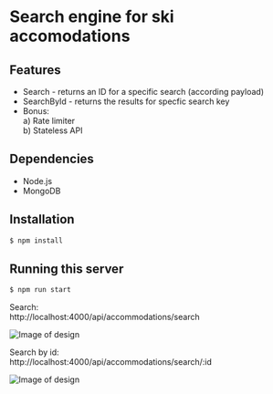 # Search engine for ski accomodations

## Features
- Search - returns an ID for a specific search (according payload)
- SearchById - returns the results for specfic search key
- Bonus: <br>
    a) Rate limiter  <br>
    b) Stateless API

## Dependencies
- Node.js
- MongoDB

## Installation

```bash
$ npm install
```

## Running this server 

```bash
$ npm run start
```




Search: <br>
 http://localhost:4000/api/accommodations/search

![Image of design](https://res.cloudinary.com/dtwqtpteb/image/upload/v1729685902/obtuuo0s1l4sezplzvlc.png)


Search by id: <br>
 http://localhost:4000/api/accommodations/search/:id

![Image of design](https://res.cloudinary.com/dtwqtpteb/image/upload/v1729685992/g8w5gvpsfzeyfybv1tql.png)